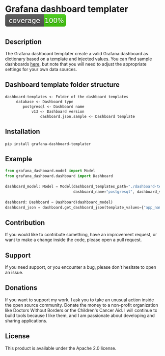 # Grafana dashboard templater ![Coverage report](https://github.com/ZPascal/grafana_dashboard_templater/blob/main/docs/coverage.svg)

## Description

The Grafana dashboard templater create a valid Grafana dashboard as dictionary based on a template and injected values. You can find sample dashboards [here](./dashboard-templates/database), but note that you will need to adjust the appropriate settings for your own data sources.

## Dashboard template folder structure

```
dashboard-templates <- Folder of the dashboard templates
     database <- Dashboard type
        postgresql <- Dashboard name
            v13 <- Dashboard version
                dashboard.json.sample <- Dashboard template
```

## Installation

`pip install grafana-dashboard-templater`

## Example

```python
from grafana_dashboard.model import Model
from grafana_dashboard.dashboard import Dashboard

dashboard_model: Model = Model(dashboard_templates_path="./dashboard-templates", dashboard_type="database",
                               dashboard_name="postgresql", dashboard_version="v13")

dashboard: Dashboard = Dashboard(dashboard_model)
dashboard_json = dashboard.get_dashboard_json(template_values={"app_name": "PostgreSQL", "prometheus_name": "k8s-sonarqube-postgresql"})
```

## Contribution
If you would like to contribute something, have an improvement request, or want to make a change inside the code, please open a pull request.

## Support
If you need support, or you encounter a bug, please don't hesitate to open an issue.

## Donations
If you want to support my work, I ask you to take an unusual action inside the open source community. Donate the money to a non-profit organization like Doctors Without Borders or the Children's Cancer Aid. I will continue to build tools because I like them, and I am passionate about developing and sharing applications.

## License
This product is available under the Apache 2.0 license.
